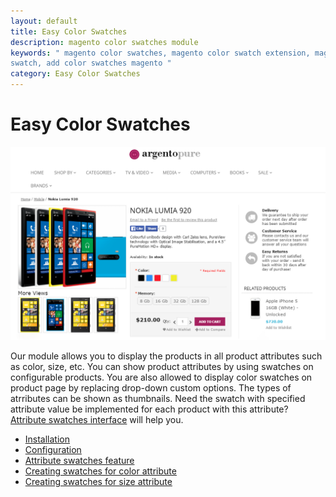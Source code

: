 ```yaml
---
layout: default
title: Easy Color Swatches
description: magento color swatches module
keywords: " magento color swatches, magento color swatch extension, magento color
swatch, add color swatches magento "
category: Easy Color Swatches
---
```


# Easy Color Swatches

![Color swatches](/images/m1/extensions/swatches/frontend.png)

Our module allows you to display the products in all product attributes such as color, size, etc. You can show product attributes by using swatches on configurable products. You are also allowed to display color swatches on product page by replacing drop-down custom options. The types of atrributes can be shown as thumbnails.
Need the swatch with specified attribute value be implemented for each product with this attribute? [Attribute swatches interface](attribute-swatches-feature/) will help you.

- [Installation](installation/)
- [Configuration](configuration/)
- [Attribute swatches feature](attribute-swatches-feature/)
- [Creating swatches for color attribute](creating-swatches-for-color-attribute/)
- [Creating swatches for size attribute](creating-swatches-for-size-attribute/)

